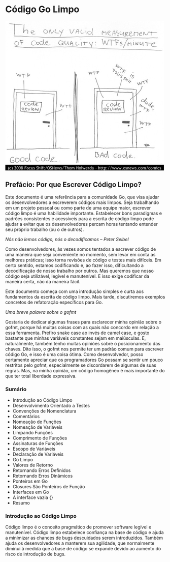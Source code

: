 # Código Go Limpo

![comic](assets/clean-code-comic.jpeg)

## Prefácio: Por que Escrever Código Limpo?

Este documento é uma referência para a comunidade Go, que visa ajudar os desenvolvedores a escreverem códigos mais limpos. Seja trabalhando em um projeto pessoal ou como parte de uma equipe maior, escrever código limpo é uma habilidade importante. Estabelecer bons paradigmas e padrões consistentes e acessíveis para a escrita de código limpo pode ajudar a evitar que os desenvolvedores percam horas tentando entender seu próprio trabalho (ou o de outros).

*Nós não lemos código, nós o decodificamos – Peter Seibel*

Como desenvolvedores, às vezes somos tentados a escrever código de uma maneira que seja conveniente no momento, sem levar em conta as melhores práticas; isso torna revisões de código e testes mais difíceis. Em certo sentido, estamos codificando e, ao fazer isso, dificultando a decodificação de nosso trabalho por outros. Mas queremos que nosso código seja utilizável, legível e manutenível. E isso exige codificar da maneira certa, não da maneira fácil.

Este documento começa com uma introdução simples e curta aos fundamentos da escrita de código limpo. Mais tarde, discutiremos exemplos concretos de refatoração específicos para Go.

*Uma breve palavra sobre o gofmt*

Gostaria de dedicar algumas frases para esclarecer minha opinião sobre o gofmt, porque há muitas coisas com as quais não concordo em relação a essa ferramenta. Prefiro snake case ao invés de camel case, e gosto bastante que minhas variáveis constantes sejam em maiúsculas. E, naturalmente, também tenho muitas opiniões sobre o posicionamento das chaves. Dito isso, o gofmt nos permite ter um padrão comum para escrever código Go, e isso é uma coisa ótima. Como desenvolvedor, posso certamente apreciar que os programadores Go possam se sentir um pouco restritos pelo gofmt, especialmente se discordarem de algumas de suas regras. Mas, na minha opinião, um código homogêneo é mais importante do que ter total liberdade expressiva.

### Sumário

- Introdução ao Código Limpo
- Desenvolvimento Orientado a Testes
- Convenções de Nomenclatura
- Comentários
- Nomeação de Funções
- Nomeação de Variáveis
- Limpando Funções
- Comprimento de Funções
- Assinaturas de Funções
- Escopo de Variáveis
- Declaração de Variáveis
- Go Limpo
- Valores de Retorno
- Retornando Erros Definidos
- Retornando Erros Dinâmicos
- Ponteiros em Go
- Closures São Ponteiros de Função
- Interfaces em Go
- A interface vazia {}
- Resumo

### Introdução ao Código Limpo

Código limpo é o conceito pragmático de promover software legível e manutenível. Código limpo estabelece confiança na base de código e ajuda a minimizar as chances de bugs descuidados serem introduzidos. Também ajuda os desenvolvedores a manterem sua agilidade, que normalmente diminui à medida que a base de código se expande devido ao aumento do risco de introdução de bugs.